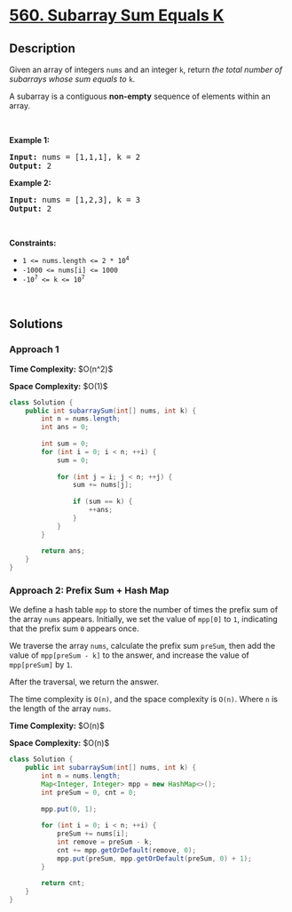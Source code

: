 # [560. Subarray Sum Equals K](https://leetcode.com/problems/subarray-sum-equals-k)

## Description

<p>Given an array of integers <code>nums</code> and an integer <code>k</code>, return <em>the total number of subarrays whose sum equals to</em> <code>k</code>.</p>

<p>A subarray is a contiguous <strong>non-empty</strong> sequence of elements within an array.</p>
<p>&nbsp;</p>

<p><strong class="example">Example 1:</strong></p>
<pre>
<strong>Input:</strong> nums = [1,1,1], k = 2
<strong>Output:</strong> 2
</pre>

<p><strong class="example">Example 2:</strong></p>
<pre>
<strong>Input:</strong> nums = [1,2,3], k = 3
<strong>Output:</strong> 2
</pre>
<p>&nbsp;</p>

<p><strong>Constraints:</strong></p>
<ul>
    <li><code>1 &lt;= nums.length &lt;= 2 * 10<sup>4</sup></code></li>
    <li><code>-1000 &lt;= nums[i] &lt;= 1000</code></li>
    <li><code>-10<sup>7</sup> &lt;= k &lt;= 10<sup>7</sup></code></li>
</ul>
<p>&nbsp;</p>

## Solutions

### **Approach 1**

<p><strong>Time Complexity:</strong> $O(n^2)$</p>
<p><strong>Space Complexity:</strong> $O(1)$</p>

```java
class Solution {
    public int subarraySum(int[] nums, int k) {
        int n = nums.length;
        int ans = 0;
        
        int sum = 0;
        for (int i = 0; i < n; ++i) {
            sum = 0;
            
            for (int j = i; j < n; ++j) {
                sum += nums[j];
                
                if (sum == k) {
                    ++ans;
                }
            }
        }
        
        return ans;
    }
}
```

### **Approach 2: Prefix Sum + Hash Map**

We define a hash table `mpp` to store the number of times the prefix sum of the array `nums` appears. Initially, we set the value of `mpp[0]` to `1`, indicating that the prefix sum `0` appears once.

We traverse the array `nums`, calculate the prefix sum `preSum`, then add the value of `mpp[preSum - k]` to the answer, and increase the value of `mpp[preSum]` by `1`.

After the traversal, we return the answer.

The time complexity is `O(n)`, and the space complexity is `O(n)`. Where `n` is the length of the array `nums`.

<p><strong>Time Complexity:</strong> $O(n)$</p>
<p><strong>Space Complexity:</strong> $O(n)$</p>

```java
class Solution {
    public int subarraySum(int[] nums, int k) {
        int n = nums.length;
        Map<Integer, Integer> mpp = new HashMap<>();
        int preSum = 0, cnt = 0;
        
        mpp.put(0, 1);
        
        for (int i = 0; i < n; ++i) {
            preSum += nums[i];
            int remove = preSum - k;
            cnt += mpp.getOrDefault(remove, 0);
            mpp.put(preSum, mpp.getOrDefault(preSum, 0) + 1);
        }
        
        return cnt;
    }
}
```

<!-- tabs:end -->